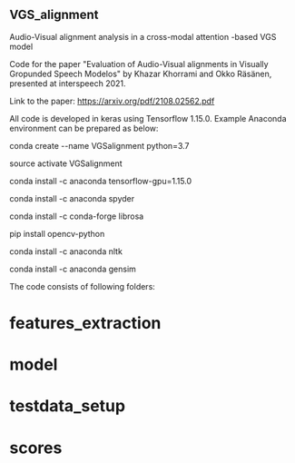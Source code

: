## VGS_alignment
Audio-Visual alignment analysis in a cross-modal attention -based VGS model

Code for the paper "Evaluation of Audio-Visual alignments in Visually Gropunded Speech Modelos" by Khazar Khorrami and Okko Räsänen, presented at interspeech 2021.

Link to the paper: https://arxiv.org/pdf/2108.02562.pdf


All code is developed in keras using Tensorflow 1.15.0. Example Anaconda environment can be prepared as below:

conda create --name VGSalignment python=3.7

source activate VGSalignment

conda install -c anaconda tensorflow-gpu=1.15.0

conda install -c anaconda spyder

conda install -c conda-forge librosa

pip install opencv-python

conda install -c anaconda nltk

conda install -c anaconda gensim

The code consists of following folders:

# features_extraction

# model

# testdata_setup

# scores
